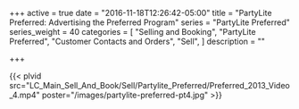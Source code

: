 +++
active = true
date = "2016-11-18T12:26:42-05:00"
title = "PartyLite Preferred: Advertising the Preferred Program"
series = "PartyLite Preferred"
series_weight = 40
categories = [
  "Selling and Booking",
  "PartyLite Preferred",
  "Customer Contacts and Orders",
  "Sell",
]
description = ""

+++

{{< plvid src="LC_Main_Sell_And_Book/Sell/Partylite_Preferred/Preferred_2013_Video_4.mp4" poster="/images/partylite-preferred-pt4.jpg" >}}
